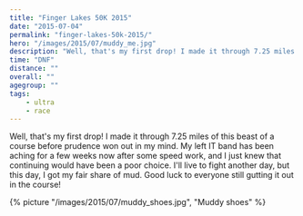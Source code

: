 ```yaml
---
title: "Finger Lakes 50K 2015"
date: "2015-07-04"
permalink: "finger-lakes-50k-2015/"
hero: "/images/2015/07/muddy_me.jpg"
description: "Well, that's my first drop! I made it through 7.25 miles of this beast of a course before prudence won out in my mind."
time: "DNF"
distance: ""
overall: ""
agegroup: ""
tags:
    - ultra
    - race
---
```


Well, that's my first drop! I made it through 7.25 miles of this beast of a course before prudence won out in my mind. My left IT band has been aching for a few weeks now after some speed work, and I just knew that continuing would have been a poor choice. I'll live to fight another day, but this day, I got my fair share of mud. Good luck to everyone still gutting it out in the course!

{% picture "/images/2015/07/muddy_shoes.jpg", "Muddy shoes" %}